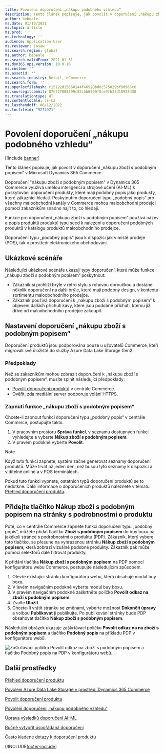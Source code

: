 ```yaml
---
title: Povolení doporučení „nákupu podobného vzhledu“
description: Tento článek popisuje, jak povolit v doporučení „nákupu zboží s podobným popisem“ v Microsoft Dynamics 365 Commerce.
author: bebeale
ms.date: 01/13/2021
ms.topic: article
ms.prod: ''
ms.technology: ''
audience: Application User
ms.reviewer: josaw
ms.search.region: global
ms.author: bebeale
ms.search.validFrom: 2021-01-31
ms.dyn365.ops.version: 10.0.16
ms.custom: ''
ms.assetid: ''
ms.search.industry: Retail, eCommerce
ms.search.form: ''
ms.openlocfilehash: c15122d15660144f46528bd8c575029bf9d966c6
ms.sourcegitcommit: 87e727005399c82cbb6509f5ce9fb33d18928d30
ms.translationtype: HT
ms.contentlocale: cs-CZ
ms.lasthandoff: 08/12/2022
ms.locfileid: "9274971"
---
```

# <a name="enable-shop-similar-description-recommendations"></a>Povolení doporučení „nákupu podobného vzhledu“

[!include [banner](includes/banner.md)]

Tento článek popisuje, jak povolit v doporučení „nákupu zboží s podobným popisem“ v Microsoft Dynamics 365 Commerce.

Doporučení "nákupu zboží s podobným popisem" v Dynamics 365 Commerce využívá umělou inteligenci a strojové učení (AI-ML) k poskytování doporučení produkty, které mají podobný popis jako produkty, které zákazníci hledají. Poskytnutím doporučení typu „podobný popis“ pro všechny maloobchodní kanály v Commerce mohou maloobchodní prodejci pomoci zákazníkům snadno najít to, co hledají.

Funkce pro doporučení „nákupu zboží s podobným popisem“ používá název a popis produktů produktů typu seed k nalezení a doporučení podobných produktů v katalogu produktů maloobchodního prodejce.

Doporučení typu „podobný popis“ jsou k dispozici jak v místě prodeje (POS), tak v prostředí elektronického obchodování.

## <a name="example-scenarios"></a>Ukázkové scénáře

Následující ukázkové scénáře ukazují typy doporučení, které může funkce „nákupu zboží s podobným popisem“ poskytnout:

- Zákazník si prohlíží brýle v retro stylu s rohovou obroučkou a dostane několik doporučení na další brýle, které mají podobný design, v kontextu sortimentu maloobchodního prodejce.
- Zákazník používá doporučení k „nákupu zboží s podobným popisem“ k objevení dalších příchutí kávy, které jsou podobné příchuti, kterou již dříve od maloobchodního prodejce zakoupil.

## <a name="set-up-shop-similar-description-recommendations"></a>Nastavení doporučení „nákupu zboží s podobným popisem“

Doporučení produktů jsou podporována pouze u užovatelů Commerce, kteří migrovali své úložiště do služby Azure Data Lake Storage Gen2.

### <a name="prerequisites"></a>Předpoklady

Než se zákazníkům mohou zobrazit doporučení k „nákupu zboží s podobným popisem“, musíte splnit následující předpoklady:

- [Povolit doporučení produktů](enable-product-recommendations.md) v centrále Commerce.
- Ověřit, zda mediální server podporuje volání HTTPS.

### <a name="turn-on-the-shop-similar-description-recommendations-feature"></a>Zapnutí funkce „nákupu zboží s podobným popisem“

Chcete-li zapnout funkci doporučení typu „podobný popis“ v centrále Commerce, postupujte takto.

1. V pracovním prostoru **Správa funkcí**, v seznamu dostupných funkcí vyhledejte a vyberte **Nákup zboží s podobným popisem**.
1. V pravém podokně vyberte **Povolit**.

> [!NOTE]
> Když tuto funkci zapnete, systém začne generovat seznamy doporučení produktů. Může trvat až jeden den, než busou tyto seznamy k dispozici a viditelné online a v POS terminálech.
>
> Pokud tuto funkci vypnete, ostatních typů doporučení produktů se to nedotkne. Další informace o doporučeních produktů naleznete v tématu [Přehled doporučení produktu](product-recommendations.md).

## <a name="add-a-shop-similar-description-button-to-product-details-pages"></a>Přidejte tlačítko Nákup zboží s podobným popisem na stránky s podrobnostmi o produktu

Poté, co v centrále Commerce zapnete funkci doporučení typu „podobný popis“, můžete přidat tlačítko **Zboží s podobným popisem** do buy boxu na jakékoli stránce s podrobnostmi o produktu (PDP). Zákazník, který vybere toto tlačítko, se přesune na vyhrazenou stránku **Nákup zboží s podobným popisem**, která zobrazí vizuálně podobné produkty. Zákazník pak může pomocí selektorů dále filtrovat produkty.

K přidání tlačítka **Nákup zboží s podobným popisem** na PDP pomocí konfigurátoru webu Commerce, postupujte následujícím způsobem.

1. Otevře existující stránku konfigurátoru webu, která obsahuje modul buy boxu.
1. V levém navigačním podokně vyberte modul buy boxu.
1. V pravém navigačním podokně zaškrtněte políčko **Povolit odkaz na zboží s podobným popisem**.
1. Zvolte **Uložit**.
1. Chcete-li vrátit stránku se změnami, vyberte možnost **Dokončit úpravy** a volbou **Publikovat** ji publikujte. Po publikování stránky bude PDP obsahovat tlačítko **Nákup zboží s podobným popisem**.

Následující obrázek ukazuje zaškrtávací políčko **Povolit odkaz na na zboží s podobným popisem** a tlačítko **Podobný popis** na příkladu PDP v konfigurátoru webů.

![Zaškrtávací políčko Povolit odkaz na zboží s podobným popisem a tlačitko Podobný popis na PDP v konfigurátoru webů.](./media/ter_site_builder_buybox_button.png)

## <a name="additional-resources"></a>Další prostředky

[Přehled doporučení produktu](product-recommendations.md)

[Povolení Azure Data Lake Storage v prostředí Dynamics 365 Commerce](enable-adls-environment.md)

[Povolit doporučení produktu](enable-product-recommendations.md)

[Povolení doporučení „nákupu podobného vzhledu“](shop-similar-looks.md)

[Úprava výsledků doporučení AI-ML](modify-product-recommendation-results.md)

[Ručně vytvořit uspořádaná doporučení](create-editorial-recommendation-lists.md)

[Často kladené dotazy k doporučení produktu](faq-recommendations.md)


[!INCLUDE[footer-include](../includes/footer-banner.md)]
